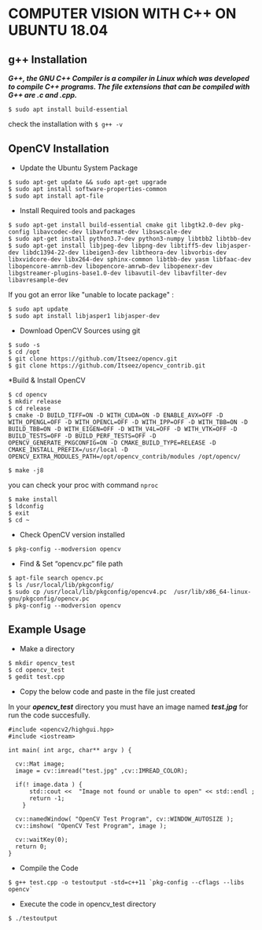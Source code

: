 # COMPUTER VISION WITH C++ ON UBUNTU 18.04

## g++ Installation

***G++, the GNU C++ Compiler is a compiler in Linux which was developed to compile C++ programs. The file extensions that can be compiled with G++ are .c and .cpp.***

```$ sudo apt install build-essential```

check the installation with ```$ g++ -v```

## OpenCV Installation

* Update the Ubuntu System Package
```
$ sudo apt-get update && sudo apt-get upgrade
$ sudo apt install software-properties-common
$ sudo apt install apt-file
```
* Install Required tools and packages

```
$ sudo apt-get install build-essential cmake git libgtk2.0-dev pkg-config libavcodec-dev libavformat-dev libswscale-dev
$ sudo apt-get install python3.7-dev python3-numpy libtbb2 libtbb-dev
$ sudo apt-get install libjpeg-dev libpng-dev libtiff5-dev libjasper-dev libdc1394-22-dev libeigen3-dev libtheora-dev libvorbis-dev libxvidcore-dev libx264-dev sphinx-common libtbb-dev yasm libfaac-dev libopencore-amrnb-dev libopencore-amrwb-dev libopenexr-dev libgstreamer-plugins-base1.0-dev libavutil-dev libavfilter-dev libavresample-dev
```
If you got an error like "unable to locate package" :

```$ sudo apt-add-repository "deb http://security.ubuntu.com/ubuntu xenial-security main"
$ sudo apt update
$ sudo apt install libjasper1 libjasper-dev
```
* Download OpenCV Sources using git

```
$ sudo -s
$ cd /opt
$ git clone https://github.com/Itseez/opencv.git
$ git clone https://github.com/Itseez/opencv_contrib.git
```

*Build & Install OpenCV

```
$ cd opencv
$ mkdir release
$ cd release
$ cmake -D BUILD_TIFF=ON -D WITH_CUDA=ON -D ENABLE_AVX=OFF -D WITH_OPENGL=OFF -D WITH_OPENCL=OFF -D WITH_IPP=OFF -D WITH_TBB=ON -D BUILD_TBB=ON -D WITH_EIGEN=OFF -D WITH_V4L=OFF -D WITH_VTK=OFF -D BUILD_TESTS=OFF -D BUILD_PERF_TESTS=OFF -D OPENCV_GENERATE_PKGCONFIG=ON -D CMAKE_BUILD_TYPE=RELEASE -D CMAKE_INSTALL_PREFIX=/usr/local -D OPENCV_EXTRA_MODULES_PATH=/opt/opencv_contrib/modules /opt/opencv/
```


``` 	
$ make -j8
```
you can check your proc with command ```nproc``` 

```
$ make install
$ ldconfig
$ exit
$ cd ~
```
* Check OpenCV version installed

```
$ pkg-config --modversion opencv
```

* Find & Set “opencv.pc” file path 

```
$ apt-file search opencv.pc
$ ls /usr/local/lib/pkgconfig/
$ sudo cp /usr/local/lib/pkgconfig/opencv4.pc  /usr/lib/x86_64-linux-gnu/pkgconfig/opencv.pc
$ pkg-config --modversion opencv
```


## Example Usage

* Make a directory

```
$ mkdir opencv_test
$ cd opencv_test
$ gedit test.cpp
```
* Copy the below code and paste in the file just created

In your ***opencv_test*** directory you must have an image named ***test.jpg*** for run the code succesfully.
```
#include <opencv2/highgui.hpp>
#include <iostream>
 
int main( int argc, char** argv ) {
  
  cv::Mat image;
  image = cv::imread("test.jpg" ,cv::IMREAD_COLOR);
  
  if(! image.data ) {
      std::cout <<  "Image not found or unable to open" << std::endl ;
      return -1;
    }
  
  cv::namedWindow( "OpenCV Test Program", cv::WINDOW_AUTOSIZE );
  cv::imshow( "OpenCV Test Program", image );
  
  cv::waitKey(0);
  return 0;
}
```

* Compile the Code

```
$ g++ test.cpp -o testoutput -std=c++11 `pkg-config --cflags --libs opencv`
```

* Execute the code in opencv_test directory

```
$ ./testoutput
```

